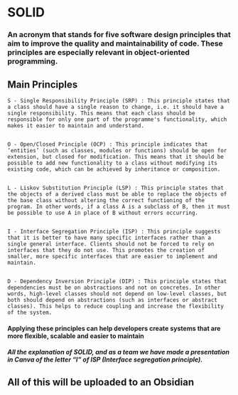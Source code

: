 
# SOLID

### An acronym that stands for five software design principles that aim to improve the quality and maintainability of code. These principles are especially relevant in object-oriented programming.


## Main Principles

```
S - Single Responsibility Principle (SRP) : This principle states that a class should have a single reason to change, i.e. it should have a single responsibility. This means that each class should be responsible for only one part of the programme's functionality, which makes it easier to maintain and understand.


O - Open/Closed Principle (OCP) : This principle indicates that ‘entities’ (such as classes, modules or functions) should be open for extension, but closed for modification. This means that it should be possible to add new functionality to a class without modifying its existing code, which can be achieved by inheritance or composition.


L - Liskov Substitution Principle (LSP) : This principle states that the objects of a derived class must be able to replace the objects of the base class without altering the correct functioning of the program. In other words, if a class A is a subclass of B, then it must be possible to use A in place of B without errors occurring.


I - Interface Segregation Principle (ISP) : This principle suggests that it is better to have many specific interfaces rather than a single general interface. Clients should not be forced to rely on interfaces that they do not use. This promotes the creation of smaller, more specific interfaces that are easier to implement and maintain.


D - Dependency Inversion Principle (DIP) : This principle states that dependencies must be on abstractions and not on concretes. In other words, high-level classes should not depend on low-level classes, but both should depend on abstractions (such as interfaces or abstract classes). This helps to reduce coupling and increase the flexibility of the system.
```

#### Applying these principles can help developers create systems that are more flexible, scalable and easier to maintain

##### All the explanation of SOLID, and as a team we have made a presentation in Canva of the letter “I” of ISP (Interface segregation principle).

## All of this will be uploaded to an Obsidian
